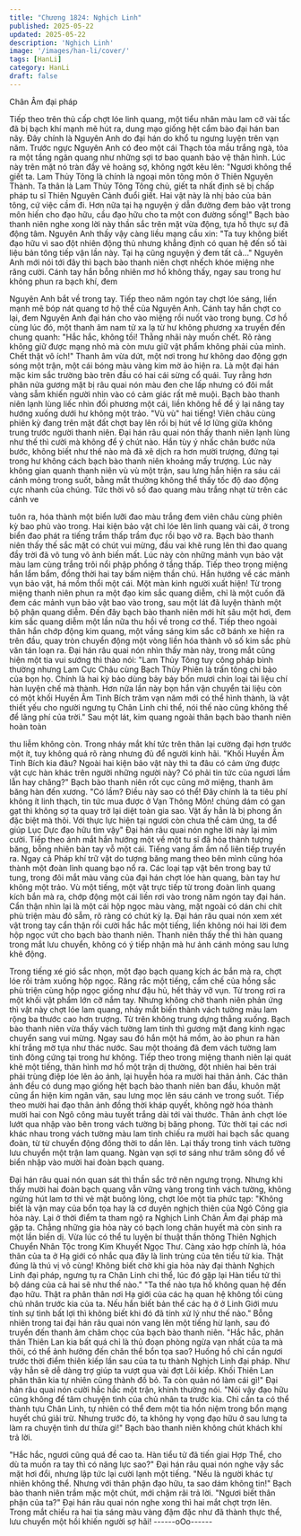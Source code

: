 ```yaml
---
title: "Chương 1824: Nghịch Linh"
published: 2025-05-22
updated: 2025-05-22
description: 'Nghịch Linh'
image: '/images/han-li/cover/'
tags: [HanLi]
category: HanLi
draft: false
---
```


Chân Âm đại pháp

Tiếp theo trên thủ cấp chợt lóe linh quang, một tiểu nhân màu lam
cỡ vài tấc đã bị bạch khí mạnh mẽ hút ra, dung mạo giống hệt
cẩm bào đại hán ban nãy.
Đây chính là Nguyên Anh do đại hán do khổ tu ngưng luyện trên
vạn năm.
Trước ngực Nguyên Anh có đeo một cái Thạch tỏa mầu trắng
ngà, tỏa ra một tầng ngân quang như những sợi tơ bao quanh
bảo vệ thân hình. Lúc này trên mặt nó tràn đầy vẻ hoảng sợ,
không ngớt kêu lên:
"Ngươi không thể giết ta. Lam Thủy Tông là chính là ngoại môn
tông môn ở Thiên Nguyên Thành. Ta thân là Lam Thủy Tông
Tông chủ, giết ta nhất định sẽ bị chấp pháp tu sĩ Thiên Nguyên
Cảnh đuổi giết. Hai vật này là nhị bảo của bản tông, cứ việc cầm
đi. Hơn nữa tại hạ nguyện ý dẫn đường đem bảo vật trong môn
hiến cho đạo hữu, cầu đạo hữu cho ta một con đường sống!"
Bạch bào thanh niên nghe xong lời này thần sắc trên mặt vừa
động, tựa hồ thực sự đã động tâm.
Nguyên Anh thấy vậy càng liều mạng cầu xin:
"Ta tuy không biết đạo hữu vì sao đột nhiên động thủ nhưng
khẳng định có quan hệ đến số tài liệu bản tông tiếp vận lần này.
Tại hạ cũng nguyện ý đem tất cả..."
Nguyên Anh mới nói tới đây thì bạch bào thanh niên chợt nhếch
khóe miệng nhe răng cười. Cánh tay hắn bỗng nhiên mơ hồ
không thấy, ngay sau trong hư không phun ra bạch khí, đem

Nguyên Anh bắt về trong tay.
Tiếp theo năm ngón tay chợt lóe sáng, liền mạnh mẽ bóp nát
quang tơ hộ thể của Nguyên Anh.
Cánh tay hắn chợt co lại, đem Nguyên Anh đại hán cho vào
miệng rồi nuốt vào trong bụng.
Cơ hồ cùng lúc đó, một thanh âm nam tử xa lạ từ hư không
phương xa truyền đến chung quanh:
"Hắc hắc, không tồi! Thằng nhãi này muốn chết. Rõ ràng không
giữ được mạng nhỏ mà còn mưu giữ vật phẩm không phải của
mình. Chết thật vô ích!"
Thanh âm vừa dứt, một nơi trong hư không dao động gợn sóng
một trận, một cái bóng màu vàng kim mờ ảo hiện ra.
Là một đại hán mặc kim sắc trường bào trên đầu có hai cái sừng
cổ quái. Tuy rằng hơn phân nửa gương mặt bị râu quai nón màu
đen che lấp nhưng có đôi mắt vàng sẫm khiến người nhìn vào có
cảm giác rất mê muội.
Bạch bào thanh niên lạnh lùng liếc nhìn đối phương một cái, liền
không hề để ý lại nâng tay hướng xuống dưới hư không một trảo.
"Vù vù" hai tiếng! Viên châu cùng phiên kỳ đang trên mặt đất chợt
bay lên rồi bị hút về lơ lửng giữa không trung trước người thanh
niên.
Đại hán râu quai nón thấy thanh niên lạnh lùng như thế thì cười
mà không để ý chút nào. Hắn tùy ý nhấc chân bước nửa bước,
không biết như thế nào mà đã xê dịch ra hơn mười trượng, đứng
tại trong hư không cách bạch bào thanh niên khoảng mấy trượng.
Lúc này không gian quanh thanh niên vù vù một trận, sau lưng
hắn hiện ra sáu cái cánh mỏng trong suốt, bằng mắt thường
không thể thấy tốc độ dao động cực nhanh của chúng.
Tức thời vô số đao quang màu trắng nhạt từ trên các cánh ve

tuôn ra, hóa thành một biển lưỡi đao màu trắng đem viên châu
cùng phiên kỳ bao phủ vào trong.
Hai kiện bảo vật chỉ lóe lên linh quang vài cái, ở trong biển đao
phát ra tiếng trầm thấp trầm đục rồi bạo vỡ ra.
Bạch bào thanh niên thấy thế sắc mặt có chút vui mừng, đầu vai
khẽ rung lên thì đao quang đầy trời đã vô tung vô ảnh biến mất.
Lúc này còn những mảnh vụn bảo vật màu lam cùng trắng trôi nổi
phập phồng ở tầng thấp.
Tiếp theo trong miệng hắn lẩm bẩm, đồng thời hai tay bấm niệm
thần chú. Hắn hướng về các mảnh vụn bảo vật, há mồm thổi một
cái.
Một màn kinh người xuất hiện!
Từ trong miệng thanh niên phun ra một đạo kim sắc quang diễm,
chỉ là một cuốn đã đem các mảnh vụn bảo vật bao vào trong, sau
một lát đã luyện thành một bộ phận quang diễm.
Đến đây bạch bào thanh niên mới hít sâu một hơi, đem kim sắc
quang diễm một lần nữa thu hồi về trong cơ thể.
Tiếp theo ngoài thân hắn chớp động kim quang, một vầng sáng
kim sắc cỡ bánh xe hiện ra trên đầu, quay tròn chuyển động một
vòng liền hóa thành vô số kim sắc phù văn tán loạn ra.
Đại hán râu quai nón nhìn thấy màn này, trong mắt cũng hiện một
tia vui sướng thì thào nói:
"Lam Thủy Tông tuy công pháp bình thường nhưng Lam Cực
Châu cùng Bạch Thủy Phiên là trấn tông chi bảo của bọn họ.
Chính là hai kỳ bảo dùng bảy bảy bốn mươi chín loại tài liệu chí
hàn luyện chế mà thành. Hơn nữa lần này bọn hắn vận chuyển tài
liệu còn có một khối Huyền Âm Tinh Bích trăm vạn năm mới có
thể hình thành, là vật thiết yếu cho người ngưng tụ Chân Linh chi
thể, nói thế nào cũng không thể để lãng phí của trời."
Sau một lát, kim quang ngoài thân bạch bào thanh niên hoàn toàn

thu liễm không còn. Trong nháy mắt khí tức trên thân lại cường
đại hơn trước một ít, tuy không quá rõ ràng nhưng đủ để người
kinh hãi.
"Khối Huyền Âm Tinh Bích kia đâu? Ngoài hai kiện bảo vật này thì
ta đâu có cảm ứng được vật cực hàn khác trên người những
người này? Có phải tin tức của ngươi lầm lẫn hay chăng?" Bạch
bào thanh niên rốt cục cũng mở miệng, thanh âm băng hàn đến
xương.
"Có lầm? Điều này sao có thể! Đây chính là ta tiêu phí không ít
linh thạch, tin tức mua được ở Vạn Thông Môn! chúng dám có
gan gạt thì không sợ ta quay trở lại diệt toàn gia sao. Vật ấy hẳn
là bị phong ấn đặc biệt mà thôi. Với thực lực hiện tại ngươi còn
chưa thể cảm ứng, ta để giúp Lục Dực đạo hữu tìm vậy" Đại hán
râu quai nón nghe lời này lại mỉm cười.
Tiếp theo ánh mắt hắn hướng một về một tu sĩ đã hóa thành
tượng băng, bỗng nhiên bàn tay vỗ một cái.
Tiếng vang ầm ầm nổ liên tiếp truyền ra.
Ngay cả Pháp khí trữ vật do tượng băng mang theo bên mình
cũng hóa thành một đoàn linh quang bạo nổ ra.
Các loại tạp vật bên trong bay tứ tung, trong đôi mắt màu vàng
của đại hán chợt lóe hàn quang, bàn tay hư không một trảo.
Vù một tiếng, một vật trực tiếp từ trong đoàn linh quang kích bắn
mà ra, chớp động một cái liền rơi vào trong năm ngón tay đại hán.
Cẩn thận nhìn lại là một cái hộp ngọc màu vàng, mặt ngoài có
dán chi chít phù triện màu đỏ sẫm, rõ ràng có chút kỳ lạ.
Đại hán râu quai nón xem xét vật trong tay cẩn thận rồi cười hắc
hắc một tiếng, liền không nói hai lời đem hộp ngọc vứt cho bạch
bào thanh niên.
Thanh niên thấy thế thì hàn quang trong mắt lưu chuyển, không
có ý tiếp nhận mà hư ảnh cánh mỏng sau lưng khẽ động.

Trong tiếng xé gió sắc nhọn, một đạo bạch quang kích ác bắn mà
ra, chợt lóe rồi trảm xuống hộp ngọc.
Răng rắc một tiếng, cấm chế của hồng sắc phù triện cùng hộp
ngọc giống như đậu hủ, hết thảy vỡ vụn. Từ trong rơi ra một khối
vật phẩm lớn cỡ nắm tay.
Nhưng không chờ thanh niên phản ứng thì vật này chợt lóe lam
quang, nháy mắt biến thành vách tường màu lam rộng ba thước
cao hơn trượng. Từ trên không trung dựng thẳng xuống.
Bạch bào thanh niên vừa thấy vách tường lam tinh thì gương mặt
đang kinh ngạc chuyển sang vui mừng.
Ngay sau đó hắn một há mồm, ào ào phun ra hàn khí trắng mờ
tựa như thác nước. Sau một thoáng đã đem vách tường lam tinh
đông cứng tại trong hư không.
Tiếp theo trong miệng thanh niên lại quát khẽ một tiếng, thân hình
mơ hồ một trận dị thường, đột nhiên hai bên trái phải trùng điệp
lóe lên ảo ảnh, lại huyễn hóa ra mười hai thân ảnh.
Các thân ảnh đều có dung mạo giống hệt bạch bào thanh niên
ban đầu, khuôn mặt cũng ẩn hiện kim ngân văn, sau lưng mọc lên
sáu cánh ve trong suốt.
Tiếp theo mười hai đạo thân ảnh đồng thời kháp quyết, không
ngờ hóa thành mười hai con Ngô công màu tuyết trắng dài tới vài
thước. Thân ảnh chợt lóe lướt qua nhập vào bên trong vách
tường bị băng phong.
Tức thời tại các nơi khác nhau trong vách tường màu lam tinh
chiếu ra mười hai bạch sắc quang đoàn, từ từ chuyển động đồng
thời to dần lên.
Lại thấy trong tinh vách tường lưu chuyển một trận lam quang.
Ngàn vạn sợi tơ sáng như trăm sông đổ về biển nhập vào mười
hai đoàn bạch quang.

Đại hán râu quai nón quan sát thì thần sắc trở nên ngưng trọng.
Nhưng khi thấy mười hai đoàn bạch quang vẫn vững vàng trong
tinh vách tường, không ngừng hút lam tơ thì vẻ mặt buông lỏng,
chợt lóe một tia phức tạp:
"Không biết là vận may của bổn tọa hay là cơ duyên nghịch thiên
của Ngô Công gia hỏa này. Lại ở thời điểm ta tham ngộ ra Nghịch
Linh Chân Âm đại pháp mà gặp ta.
Chẳng những gia hỏa này có bạch long chân huyết mà còn sinh
ra một lần biến dị. Vừa lúc có thể tu luyện bí thuật thần thông
Thiên Nghịch Chuyển Nhân Tộc trong Kim Khuyết Ngọc Thư.
Càng xảo hợp chính là, hóa thân của ta ở Hạ giới có nhắc qua
đây là linh trùng của tên tiểu tử kia. Thật đúng là thú vị vô cùng!
Không biết chờ khi gia hỏa này đại thành Nghịch Linh đại pháp,
ngưng tụ ra Chân Linh chi thể, lúc đó gặp lại Hàn tiểu tử thì bộ
dáng của cả hai sẽ như thế nào."
"Ta thế nào tựa hồ không quan hệ đến đạo hữu. Thật ra phân
thân nơi Hạ giới của các hạ quan hệ không tồi cùng chủ nhân
trước kia của ta. Nếu hắn biết bản thể các hạ ở ở Linh Giới mưu
tính sự tình bất lợi thì không biết khi đó đã tính xử lý như thế nào."
Bỗng nhiên trong tai đại hán râu quai nón vang lên một tiếng hừ
lạnh, sau đó truyền đến thanh âm châm chọc của bạch bào thanh
niên.
"Hắc hắc, phân thân Thiên Lan kia bất quá chỉ là thủ đoạn phòng
ngừa vạn nhất của ta mà thôi, có thể ảnh hưởng đến chân thể
bổn tọa sao? Huống hồ chỉ cần ngươi trước thời điểm thiên kiếp
lần sau của ta tu thành Nghịch Linh đại pháp. Như vậy hẳn sẽ dễ
dàng trợ giúp ta vượt qua vài đợt Lôi kiếp. Khối Thiên Lan phân
thân kia tự nhiên cũng thành đồ bỏ. Ta còn quản nó làm cái gì!"
Đại hán râu quai nón cười hắc hắc một trận, khinh thường nói.
"Nói vậy đạo hữu cũng không để tâm chuyện tình của chủ nhân ta
trước kia. Chỉ cần ta có thể thành tựu Chân Linh, tự nhiên có thể
đem một tia hồn niệm trong bổn mạng huyết chú giải trừ. Nhưng
trước đó, ta không hy vọng đạo hữu ở sau lưng ta làm ra chuyện
tình dư thừa gì!" Bạch bào thanh niên không chút khách khí trả
lời.

"Hắc hắc, ngươi cũng quá đề cao ta. Hàn tiểu tử đã tiến giai Hợp
Thể, cho dù ta muốn ra tay thì có năng lực sao?" Đại hán râu quai
nón nghe vậy sắc mặt hơi đổi, nhưng lập tức lại cười lạnh một
tiếng.
"Nếu là người khác tự nhiên không thể. Nhưng với thân phận đạo
hữu, ta sao dám không tin!" Bạch bào thanh niên trầm mặc một
chút, mới chậm rãi trả lời.
"Ngươi biết thân phận của ta?" Đại hán râu quai nón nghe xong
thì hai mắt chợt trợn lên. Trong mắt chiếu ra hai tia sáng màu
vàng đậm đặc như đã thành thực thể, lưu chuyển một hồi khiến
người sợ hãi!
------oOo------
